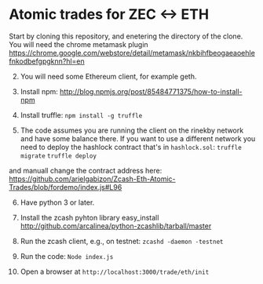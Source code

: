 # Atomic trades for ZEC <-> ETH

Start by cloning this repository, and enetering the directory of the clone.
You will need the chrome metamask plugin
https://chrome.google.com/webstore/detail/metamask/nkbihfbeogaeaoehlefnkodbefgpgknn?hl=en

2. You will need some Ethereum client, for example geth.

3. Install npm: http://blog.npmjs.org/post/85484771375/how-to-install-npm

4. Install truffle:
`npm install -g truffle`


5. The code assumes you are running the client on the rinekby network and have some balance there. If you want to use a different network you need to deploy the hashlock contract that's in `hashlock.sol`:
`truffle migrate`
`truffle deploy`

and manuall change the contract address here:
https://github.com/arielgabizon/Zcash-Eth-Atomic-Trades/blob/fordemo/index.js#L96

6. Have python 3 or later.

7. Install the zcash pyhton library  easy_install http://github.com/arcalinea/python-zcashlib/tarball/master

8. Run the zcash client, e.g., on testnet:
`zcashd -daemon -testnet`

9. Run the code:
 `Node index.js`
 
 10. Open a browser at `http://localhost:3000/trade/eth/init`



